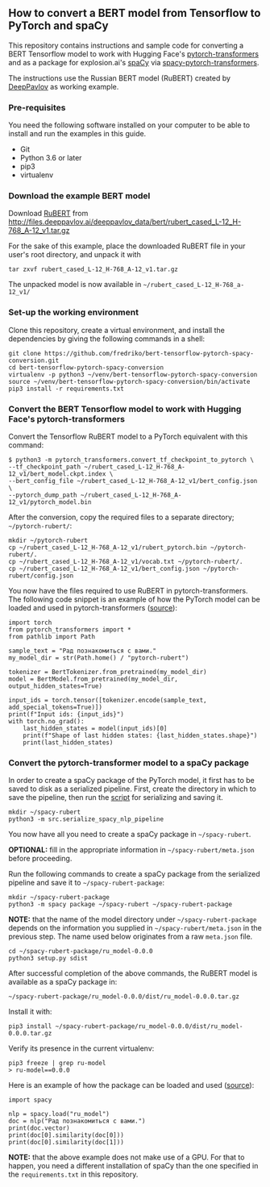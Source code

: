 ## How to convert a BERT model from Tensorflow to PyTorch and spaCy

This repository contains instructions and sample code for converting a BERT Tensorflow model
to work with Hugging Face's [pytorch-transformers](https://github.com/huggingface/pytorch-transformers)
and as a package for explosion.ai's [spaCy](https://spacy.io/) via [spacy-pytorch-transformers](https://github.com/explosion/spacy-pytorch-transformers). 

The instructions use the Russian BERT model (RuBERT) created by [DeepPavlov](https://deeppavlov.ai) as working example.

### Pre-requisites

You need the following software installed on your computer to be able to install and run the examples in this guide.

* Git
* Python 3.6 or later
* pip3
* virtualenv

### Download the example BERT model

Download [RuBERT](http://docs.deeppavlov.ai/en/master/features/pretrained_vectors.html#bert) from http://files.deeppavlov.ai/deeppavlov_data/bert/rubert_cased_L-12_H-768_A-12_v1.tar.gz

For the sake of this example, place the downloaded RuBERT file in your user's root directory, and unpack it with

```
tar zxvf rubert_cased_L-12_H-768_A-12_v1.tar.gz
```

The unpacked model is now available in `~/rubert_cased_L-12_H-768_a-12_v1/`


### Set-up the working environment

Clone this repository, create a virtual environment, and install the dependencies by giving the following commands in a shell:

```
git clone https://github.com/fredriko/bert-tensorflow-pytorch-spacy-conversion.git
cd bert-tensorflow-pytorch-spacy-conversion
virtualenv -p python3 ~/venv/bert-tensorflow-pytorch-spacy-conversion
source ~/venv/bert-tensorflow-pytorch-spacy-conversion/bin/activate
pip3 install -r requirements.txt
```


### Convert the BERT Tensorflow model to work with Hugging Face's pytorch-transformers

Convert the Tensorflow RuBERT model to a PyTorch equivalent with this command:

```
$ python3 -m pytorch_transformers.convert_tf_checkpoint_to_pytorch \
--tf_checkpoint_path ~/rubert_cased_L-12_H-768_A-12_v1/bert_model.ckpt.index \ 
--bert_config_file ~/rubert_cased_L-12_H-768_A-12_v1/bert_config.json \
--pytorch_dump_path ~/rubert_cased_L-12_H-768_A-12_v1/pytorch_model.bin
```

After the conversion, copy the required files to a separate directory; `~/pytorch-rubert/`:
```
mkdir ~/pytorch-rubert
cp ~/rubert_cased_L-12_H-768_A-12_v1/rubert_pytorch.bin ~/pytorch-rubert/.
cp ~/rubert_cased_L-12_H-768_A-12_v1/vocab.txt ~/pytorch-rubert/.
cp ~/rubert_cased_L-12_H-768_A-12_v1/bert_config.json ~/pytorch-rubert/config.json
```

You now have the files required to use RuBERT in pytorch-transformers. The following code snippet is an example of how the PyTorch model can be loaded and used in pytorch-transformers ([source](src/pytorch_transformers_example.py)):

```
import torch
from pytorch_transformers import *
from pathlib import Path

sample_text = "Рад познакомиться с вами."
my_model_dir = str(Path.home() / "pytorch-rubert")

tokenizer = BertTokenizer.from_pretrained(my_model_dir)
model = BertModel.from_pretrained(my_model_dir, output_hidden_states=True)

input_ids = torch.tensor([tokenizer.encode(sample_text, add_special_tokens=True)])
print(f"Input ids: {input_ids}")
with torch.no_grad():
    last_hidden_states = model(input_ids)[0]
    print(f"Shape of last hidden states: {last_hidden_states.shape}")
    print(last_hidden_states)
```

### Convert the pytorch-transformer model to a spaCy package

In order to create a spaCy package of the PyTorch model, it first has to be saved to disk
as a serialized pipeline. First, create the directory in which to save the pipeline, then run
the [script](src/serialize_spacy_nlp_pipeline.py) for serializing and saving it.

```
mkdir ~/spacy-rubert
python3 -m src.serialize_spacy_nlp_pipeline
```

You now have all you need to create a spaCy package in `~/spacy-rubert`. 

**OPTIONAL:** fill in the appropriate information in `~/spacy-rubert/meta.json` 
before proceeding.

Run the following commands to create a spaCy package from the serialized pipeline and save it to `~/spacy-rubert-package`:

```
mkdir ~/spacy-rubert-package
python3 -m spacy package ~/spacy-rubert ~/spacy-rubert-package
```
**NOTE:** that the name of the model directory under `~/spacy-rubert-package` depends on the 
information you supplied in `~/spacy-rubert/meta.json` in the previous step. The name used below
originates from a raw `meta.json` file.
```
cd ~/spacy-rubert-package/ru_model-0.0.0
python3 setup.py sdist
```

After successful completion of the above commands, the RuBERT model is available as a spaCy package in:

```
~/spacy-rubert-package/ru_model-0.0.0/dist/ru_model-0.0.0.tar.gz
```

Install it with:

```
pip3 install ~/spacy-rubert-package/ru_model-0.0.0/dist/ru_model-0.0.0.tar.gz
```

Verify its presence in the current virtualenv:

```
pip3 freeze | grep ru-model
> ru-model==0.0.0
```

Here is an example of how the package can be loaded and used ([source](src/spacy_example.py)):

```
import spacy

nlp = spacy.load("ru_model")
doc = nlp("Рад познакомиться с вами.")
print(doc.vector)
print(doc[0].similarity(doc[0]))
print(doc[0].similarity(doc[1]))
```

**NOTE:** that the above example does not make use of a GPU. For that to happen, 
you need a different installation of spaCy than the one specified in the `requirements.txt`
in this repository.
 
 